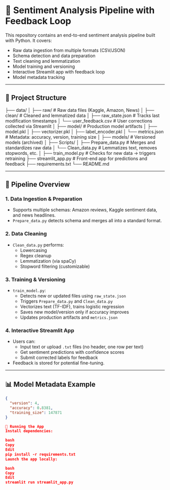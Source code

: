 # 🧠 Sentiment Analysis Pipeline with Feedback Loop

This repository contains an end-to-end sentiment analysis pipeline built with Python. It covers:

- Raw data ingestion from multiple formats (CSV/JSON)
- Schema detection and data preparation
- Text cleaning and lemmatization
- Model training and versioning
- Interactive Streamlit app with feedback loop
- Model metadata tracking

---

## 📁 Project Structure

├── data/
│ ├── raw/ # Raw data files (Kaggle, Amazon, News)
│ ├── clean/ # Cleaned and lemmatized data
│ ├── raw_state.json # Tracks last modification timestamps
│ └── user_feedback.csv # User corrections collected via Streamlit
│
├── model/ # Production model artifacts
│ ├── model.pkl
│ ├── vectorizer.pkl
│ ├── label_encoder.pkl
│ └── metrics.json # Metadata: accuracy, version, training size
│
├── models/ # Versioned models (archived)
│
├── Scripts/
│ ├── Prepare_data.py # Merges and standardizes raw data
│ └── Clean_data.py # Lemmatizes text, removes stopwords, etc.
│
├── train_model.py # Checks for new data → triggers retraining
├── streamlit_app.py # Front-end app for predictions and feedback
├── requirements.txt
└── README.md



---

## 🔄 Pipeline Overview

### 1. **Data Ingestion & Preparation**
- Supports multiple schemas: Amazon reviews, Kaggle sentiment data, and news headlines.
- `Prepare_data.py` detects schema and merges all into a standard format.

### 2. **Data Cleaning**
- `Clean_data.py` performs:
  - Lowercasing
  - Regex cleanup
  - Lemmatization (via spaCy)
  - Stopword filtering (customizable)

### 3. **Training & Versioning**
- `train_model.py`:
  - Detects new or updated files using `raw_state.json`
  - Triggers `Prepare_data.py` and `Clean_data.py`
  - Vectorizes text (TF-IDF), trains logistic regression
  - Saves new model/version only if accuracy improves
  - Updates production artifacts and `metrics.json`

### 4. **Interactive Streamlit App**
- Users can:
  - Input text or upload `.txt` files (no header, one row per text)
  - Get sentiment predictions with confidence scores
  - Submit corrected labels for feedback
- Feedback is stored for potential fine-tuning.

---

## 📊 Model Metadata Example

```json
{
  "version": 4,
  "accuracy": 0.8381,
  "training_size": 147871
}

🚀 Running the App
Install dependencies:

bash
Copy
Edit
pip install -r requirements.txt
Launch the app locally:

bash
Copy
Edit
streamlit run streamlit_app.py
